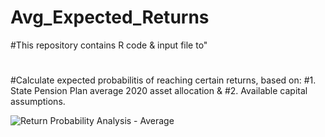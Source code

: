 # Avg_Expected_Returns
#This repository contains R code & input file to"
#
#Calculate expected probabilitis of reaching certain returns, based on:
#1. State Pension Plan average 2020 asset allocation &
#2. Available capital assumptions.

![Return Probability Analysis - Average](Exp.Returns.Table.png)
